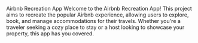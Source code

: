 Airbnb Recreation App
Welcome to the Airbnb Recreation App! This project aims to recreate the popular Airbnb experience, allowing users to explore, book, and manage accommodations for their travels. Whether you're a traveler seeking a cozy place to stay or a host looking to showcase your property, this app has you covered.
